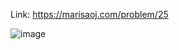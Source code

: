 Link: https://marisaoj.com/problem/25

![image](https://github.com/user-attachments/assets/c8c2e3e8-8cf4-4056-8a3c-159e96cd3432)

